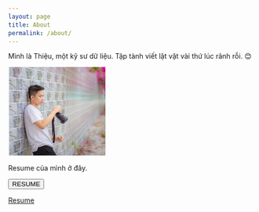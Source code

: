 ```yaml
---
layout: page
title: About
permalink: /about/
---
```


Mình là Thiệu, một kỹ sư dữ liệu. Tập tành viết lặt vặt vài thứ lúc rãnh rỗi. 😊

<img src="https://raw.githubusercontent.com/huuthieu/huuthieu.github.io/master/me.png" alt="drawing" width="200"/>

Resume của mình ở đây.

<button name="button" onclick="https://huuthieu.github.io/resume/DoHuuThieu_CV.pdf">RESUME</button>

<a class="btn btn-lg btn-border ripple" rel="noopener noreferrer" target="_blank" href="./file/DoHuuThieu_CV.pdf.pdf">Resume</a>
